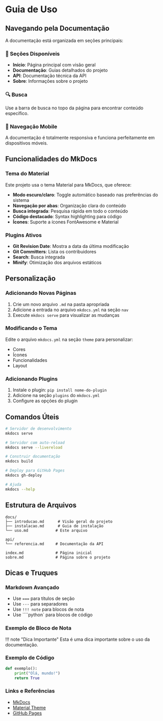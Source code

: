 # Guia de Uso

## Navegando pela Documentação

A documentação está organizada em seções principais:

### 📖 Seções Disponíveis

- **Início**: Página principal com visão geral
- **Documentação**: Guias detalhados do projeto
- **API**: Documentação técnica da API
- **Sobre**: Informações sobre o projeto

### 🔍 Busca

Use a barra de busca no topo da página para encontrar conteúdo específico.

### 📱 Navegação Mobile

A documentação é totalmente responsiva e funciona perfeitamente em dispositivos móveis.

## Funcionalidades do MkDocs

### Tema do Material

Este projeto usa o tema Material para MkDocs, que oferece:

- **Modo escuro/claro**: Toggle automático baseado nas preferências do sistema
- **Navegação por abas**: Organização clara do conteúdo
- **Busca integrada**: Pesquisa rápida em todo o conteúdo
- **Código destacado**: Syntax highlighting para código
- **Ícones**: Suporte a ícones FontAwesome e Material

### Plugins Ativos

- **Git Revision Date**: Mostra a data da última modificação
- **Git Committers**: Lista os contribuidores
- **Search**: Busca integrada
- **Minify**: Otimização dos arquivos estáticos

## Personalização

### Adicionando Novas Páginas

1. Crie um novo arquivo `.md` na pasta apropriada
2. Adicione a entrada no arquivo `mkdocs.yml` na seção `nav`
3. Execute `mkdocs serve` para visualizar as mudanças

### Modificando o Tema

Edite o arquivo `mkdocs.yml` na seção `theme` para personalizar:

- Cores
- Ícones
- Funcionalidades
- Layout

### Adicionando Plugins

1. Instale o plugin: `pip install nome-do-plugin`
2. Adicione na seção `plugins` do `mkdocs.yml`
3. Configure as opções do plugin

## Comandos Úteis

```bash
# Servidor de desenvolvimento
mkdocs serve

# Servidor com auto-reload
mkdocs serve --livereload

# Construir documentação
mkdocs build

# Deploy para GitHub Pages
mkdocs gh-deploy

# Ajuda
mkdocs --help
```

## Estrutura de Arquivos

```
docs/
├── introducao.md      # Visão geral do projeto
├── instalacao.md      # Guia de instalação
└── uso.md            # Este arquivo

api/
└── referencia.md     # Documentação da API

index.md              # Página inicial
sobre.md              # Página sobre o projeto
```

## Dicas e Truques

### Markdown Avançado

- Use `===` para títulos de seção
- Use `---` para separadores
- Use `!!! note` para blocos de nota
- Use ````python` para blocos de código

### Exemplo de Bloco de Nota

!!! note "Dica Importante"
    Esta é uma dica importante sobre o uso da documentação.

### Exemplo de Código

```python
def exemplo():
    print("Olá, mundo!")
    return True
```

### Links e Referências

- [MkDocs](https://www.mkdocs.org/)
- [Material Theme](https://squidfunk.github.io/mkdocs-material/)
- [GitHub Pages](https://pages.github.com/)
